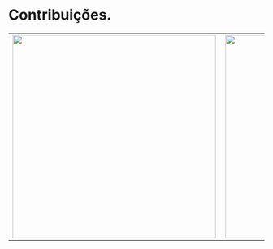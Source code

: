 # Contribuições.
<center>
<table>
  <tr>
      <td><img width="400px" align="left" src="https://github-readme-stats.vercel.app/api/top-langs/?username=danilovinicius1&hide=html&layout=compact&theme=cobalt" /></td>
      <td><img width="400px" align="left" src="https://github-readme-stats.vercel.app/api?username=danilovinicius1&theme=cobalt" /></td>
  </tr>  
 </table>
</center>

<!--
**danilovinicius1/danilovinicius1** is a ✨ _special_ ✨ repository because its `README.md` (this file) appears on your GitHub profile.

